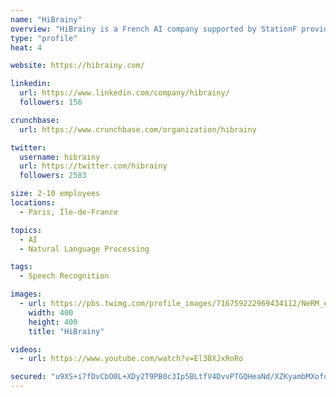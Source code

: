 ```yaml
---
name: "HiBrainy"
overview: "HiBrainy is a French AI company supported by StationF providing Full-AI technologies include"
type: "profile"
heat: 4

website: https://hibrainy.com/

linkedin:
  url: https://www.linkedin.com/company/hibrainy/
  followers: 156

crunchbase:
  url: https://www.crunchbase.com/organization/hibrainy

twitter:
  username: hibrainy
  url: https://twitter.com/hibrainy
  followers: 2583

size: 2-10 employees
locations:
  - Paris, Île-de-France

topics:
  - AI
  - Natural Language Processing

tags:
  - Speech Recognition

images:
  - url: https://pbs.twimg.com/profile_images/716759222969434112/NeRM_ewU_400x400.jpg
    width: 400
    height: 400
    title: "HiBrainy"

videos:
  - url: https://www.youtube.com/watch?v=El38XJxRoRo

secured: "u9XS+i7fDvCbO0L+XDy2T9PB0c3Ip5BLtfV4DvvPTGQHeaNd/XZKyambMXofqB0VjraJijCEuvrcr7iTWsm8TEwmBOikOqvYFj7jgkuREDFyK8jyxYnhGRRgWJADJMy4y1YyTsbkntXPl3Nl4VuiNntDxe3DQYdmS40crlYkHVE4hTcSf9mnPVKgKTxtoeBFEMxS1HijQS0Ll9hC24aZAzJsfudRQ8WfxvCkdslUwWEeZjvbtKyogMhlIWgOnCx/09lT3egPsDJDIq6hhRgke9JVtpGPHNum0Zg0Q4WN3K+qkvZeYIwXW5BHkQYQd+tI;Y1vthWSAnIIxdrh3KDExng=="
---
```


